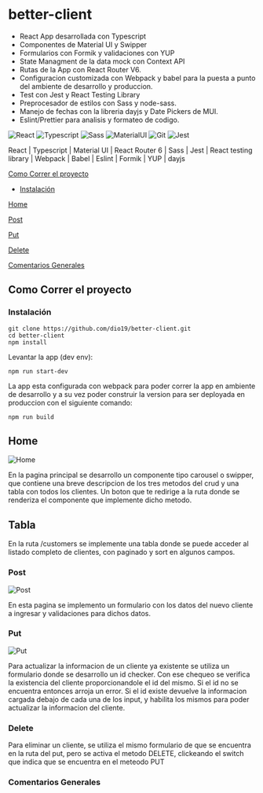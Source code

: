 # better-client

* React App desarrollada con Typescript
* Componentes de Material UI y Swipper
* Formularios con Formik y validaciones con YUP
* State Managment de la data mock con Context API
* Rutas de la App con React Router V6.
* Configuracion customizada con Webpack y babel para la puesta a punto del ambiente de desarrollo y produccion.
* Test con Jest y React Testing Library
* Preprocesador de estilos con Sass y node-sass.
* Manejo de fechas con la libreria dayjs y Date Pickers de MUI.
* Eslint/Prettier para analisis y formateo de codigo.

<p>
  <img alt="React" src="https://img.shields.io/badge/-React-61DAFB?style=flat-square&logo=React&logoColor=black" />
  <img alt="Typescript" src="https://img.shields.io/badge/-Typescript-339933?style=flat-square&logo=Typescript&logoColor=white" />
  <img alt="Sass" src="https://img.shields.io/badge/-Sass-CC6699?style=flat-square&logo=sass&logoColor=white" />
  <img alt="MaterialUI" src="https://img.shields.io/badge/Material--UI-blue?style=flat-square&logo=Material--UI&logoColor=white" />
  <img alt="Git" src="https://img.shields.io/badge/-Git-F05032?style=flat-square&logo=git&logoColor=white" />
  <img alt="Jest" src="https://img.shields.io/badge/-Jest-C21325?style=flat-square&logo=jest&logoColor=white" />
</p>

React | Typescript | Material UI | React Router 6 | Sass | Jest | React testing library | Webpack | Babel | Eslint | Formik | YUP | dayjs

[Como Correr el proyecto](#como-correr-el-proyecto)
  - [Instalación](#instalacion)

[Home](#home)

[Post](#post)

[Put](#put)

[Delete](#delete)

[Comentarios Generales](#comentarios-generales)


## Como Correr el proyecto

### Instalación

```
git clone https://github.com/dio19/better-client.git
cd better-client
npm install

```
Levantar la app (dev env):

```
npm run start-dev

```

La app esta configurada con webpack para poder correr la app en ambiente de desarrollo y a su vez poder construir la version para ser deployada en produccion con el siguiente comando:

```
npm run build

```

## Home
![Home](https://user-images.githubusercontent.com/55143009/199045117-0c19724e-0352-4cc5-b000-77a010158f1d.gif)

En la pagina principal se desarrollo un componente tipo carousel o swipper, que contiene una breve descripcion de los tres metodos del crud y una tabla con todos los clientes. Un boton que te redirige a la ruta donde se renderiza el componente que implemente dicho metodo.

## Tabla

En la ruta /customers se implemente una tabla donde se puede acceder al listado completo de clientes, con paginado y sort en algunos campos.

### Post
![Post](https://user-images.githubusercontent.com/55143009/199045163-4661523e-47bd-4618-b2ca-f982c764beb4.gif)

En esta pagina se implemento un formulario con los datos del nuevo cliente a ingresar y validaciones para dichos datos.
 
### Put
![Put](https://user-images.githubusercontent.com/55143009/199045245-e0e5ac77-0101-49f8-9b56-73eb22c9732c.gif)

Para actualizar la informacion de un cliente ya existente se utiliza un formulario donde se desarrollo un id checker. Con ese chequeo se verifica la existencia del cliente proporcionandole el id del mismo. Si el id no se encuentra entonces arroja un error. Si el id existe devuelve la informacion cargada debajo de cada una de los input, y habilita los mismos para poder actualizar la informacion del cliente.

### Delete

Para eliminar un cliente, se utiliza el mismo formulario de que se encuentra en la ruta del put, pero se activa el metodo DELETE, clickeando el switch que indica que se encuentra en el meteodo PUT

### Comentarios Generales


